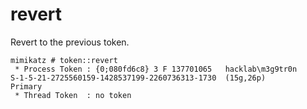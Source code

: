 # revert

Revert to the previous token.

```text
mimikatz # token::revert
 * Process Token : {0;080fd6c8} 3 F 137701065   hacklab\m3g9tr0n        S-1-5-21-2725560159-1428537199-2260736313-1730  (15g,26p)       Primary
 * Thread Token  : no token
```

